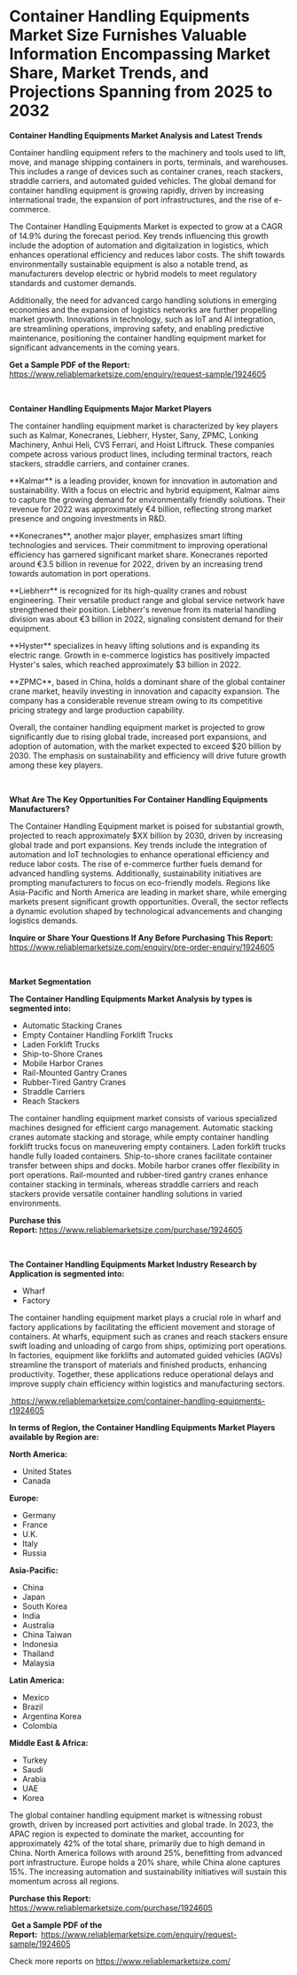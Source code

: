 <p><h1>Container Handling Equipments Market Size Furnishes Valuable Information Encompassing Market Share, Market Trends, and Projections Spanning from 2025 to 2032</h1></p><p><strong>Container Handling Equipments Market Analysis and Latest Trends</strong></p>
<p><p>Container handling equipment refers to the machinery and tools used to lift, move, and manage shipping containers in ports, terminals, and warehouses. This includes a range of devices such as container cranes, reach stackers, straddle carriers, and automated guided vehicles. The global demand for container handling equipment is growing rapidly, driven by increasing international trade, the expansion of port infrastructures, and the rise of e-commerce.</p><p>The Container Handling Equipments Market is expected to grow at a CAGR of 14.9% during the forecast period. Key trends influencing this growth include the adoption of automation and digitalization in logistics, which enhances operational efficiency and reduces labor costs. The shift towards environmentally sustainable equipment is also a notable trend, as manufacturers develop electric or hybrid models to meet regulatory standards and customer demands.</p><p>Additionally, the need for advanced cargo handling solutions in emerging economies and the expansion of logistics networks are further propelling market growth. Innovations in technology, such as IoT and AI integration, are streamlining operations, improving safety, and enabling predictive maintenance, positioning the container handling equipment market for significant advancements in the coming years.</p></p>
<p><strong>Get a Sample PDF of the Report:&nbsp;</strong> <a href="https://www.reliablemarketsize.com/enquiry/request-sample/1924605?utm_campaign=3324&utm_medium=2&utm_source=Github&utm_content=ia&utm_term=28032025&utm_id=container-handling-equipments">https://www.reliablemarketsize.com/enquiry/request-sample/1924605</a></p>
<p>&nbsp;</p>
<p><strong>Container Handling Equipments Major Market Players</strong></p>
<p><p>The container handling equipment market is characterized by key players such as Kalmar, Konecranes, Liebherr, Hyster, Sany, ZPMC, Lonking Machinery, Anhui Heli, CVS Ferrari, and Hoist Liftruck. These companies compete across various product lines, including terminal tractors, reach stackers, straddle carriers, and container cranes.</p><p>**Kalmar** is a leading provider, known for innovation in automation and sustainability. With a focus on electric and hybrid equipment, Kalmar aims to capture the growing demand for environmentally friendly solutions. Their revenue for 2022 was approximately €4 billion, reflecting strong market presence and ongoing investments in R&D.</p><p>**Konecranes**, another major player, emphasizes smart lifting technologies and services. Their commitment to improving operational efficiency has garnered significant market share. Konecranes reported around €3.5 billion in revenue for 2022, driven by an increasing trend towards automation in port operations.</p><p>**Liebherr** is recognized for its high-quality cranes and robust engineering. Their versatile product range and global service network have strengthened their position. Liebherr's revenue from its material handling division was about €3 billion in 2022, signaling consistent demand for their equipment.</p><p>**Hyster** specializes in heavy lifting solutions and is expanding its electric range. Growth in e-commerce logistics has positively impacted Hyster's sales, which reached approximately $3 billion in 2022. </p><p>**ZPMC**, based in China, holds a dominant share of the global container crane market, heavily investing in innovation and capacity expansion. The company has a considerable revenue stream owing to its competitive pricing strategy and large production capability.</p><p>Overall, the container handling equipment market is projected to grow significantly due to rising global trade, increased port expansions, and adoption of automation, with the market expected to exceed $20 billion by 2030. The emphasis on sustainability and efficiency will drive future growth among these key players.</p></p>
<p>&nbsp;</p>
<p><strong>What Are The Key Opportunities For Container Handling Equipments Manufacturers?</strong></p>
<p><p>The Container Handling Equipment market is poised for substantial growth, projected to reach approximately $XX billion by 2030, driven by increasing global trade and port expansions. Key trends include the integration of automation and IoT technologies to enhance operational efficiency and reduce labor costs. The rise of e-commerce further fuels demand for advanced handling systems. Additionally, sustainability initiatives are prompting manufacturers to focus on eco-friendly models. Regions like Asia-Pacific and North America are leading in market share, while emerging markets present significant growth opportunities. Overall, the sector reflects a dynamic evolution shaped by technological advancements and changing logistics demands.</p></p>
<p><strong>Inquire or Share Your Questions If Any Before Purchasing This Report:</strong> <a href="https://www.reliablemarketsize.com/enquiry/pre-order-enquiry/1924605?utm_campaign=3324&utm_medium=2&utm_source=Github&utm_content=ia&utm_term=28032025&utm_id=container-handling-equipments">https://www.reliablemarketsize.com/enquiry/pre-order-enquiry/1924605</a></p>
<p>&nbsp;</p>
<p><strong>Market Segmentation</strong></p>
<p><strong>The Container Handling Equipments Market Analysis by types is segmented into:</strong></p>
<p><ul><li>Automatic Stacking Cranes</li><li>Empty Container Handling Forklift Trucks</li><li>Laden Forklift Trucks</li><li>Ship-to-Shore Cranes</li><li>Mobile Harbor Cranes</li><li>Rail-Mounted Gantry Cranes</li><li>Rubber-Tired Gantry Cranes</li><li>Straddle Carriers</li><li>Reach Stackers</li></ul></p>
<p><p>The container handling equipment market consists of various specialized machines designed for efficient cargo management. Automatic stacking cranes automate stacking and storage, while empty container handling forklift trucks focus on maneuvering empty containers. Laden forklift trucks handle fully loaded containers. Ship-to-shore cranes facilitate container transfer between ships and docks. Mobile harbor cranes offer flexibility in port operations. Rail-mounted and rubber-tired gantry cranes enhance container stacking in terminals, whereas straddle carriers and reach stackers provide versatile container handling solutions in varied environments.</p></p>
<p><strong>Purchase this Report:&nbsp;</strong><a href="https://www.reliablemarketsize.com/purchase/1924605?utm_campaign=3324&utm_medium=2&utm_source=Github&utm_content=ia&utm_term=28032025&utm_id=container-handling-equipments">https://www.reliablemarketsize.com/purchase/1924605</a></p>
<p>&nbsp;</p>
<p><strong>The Container Handling Equipments Market Industry Research by Application is segmented into:</strong></p>
<p><ul><li>Wharf</li><li>Factory</li></ul></p>
<p><p>The container handling equipment market plays a crucial role in wharf and factory applications by facilitating the efficient movement and storage of containers. At wharfs, equipment such as cranes and reach stackers ensure swift loading and unloading of cargo from ships, optimizing port operations. In factories, equipment like forklifts and automated guided vehicles (AGVs) streamline the transport of materials and finished products, enhancing productivity. Together, these applications reduce operational delays and improve supply chain efficiency within logistics and manufacturing sectors.</p></p>
<p><a href="https://www.reliablemarketsize.com/container-handling-equipments-r1924605?utm_campaign=3324&utm_medium=2&utm_source=Github&utm_content=ia&utm_term=28032025&utm_id=container-handling-equipments">&nbsp;https://www.reliablemarketsize.com/container-handling-equipments-r1924605</a></p>
<p><strong>In terms of Region, the Container Handling Equipments Market Players available by Region are:</strong></p>
<p>
    <p> <strong> North America: </strong>
        <ul>
            <li>United States</li>
            <li>Canada</li>
        </ul>
        </p> 
    <p> <strong> Europe: </strong>
        <ul>
            <li>Germany</li>
            <li>France</li>
            <li>U.K.</li>
            <li>Italy</li>
            <li>Russia</li>
        </ul>
        </p> 
    <p> <strong> Asia-Pacific: </strong>
        <ul>
            <li>China</li>
            <li>Japan</li>
            <li>South Korea</li>
            <li>India</li>
            <li>Australia</li>
            <li>China Taiwan</li>
            <li>Indonesia</li>
            <li>Thailand</li>
            <li>Malaysia</li>
        </ul>
        </p> 
    <p> <strong> Latin America: </strong>
        <ul>
            <li>Mexico</li>
            <li>Brazil</li>
            <li>Argentina Korea</li>
            <li>Colombia</li>
        </ul>
        </p> 
    <p> <strong> Middle East & Africa: </strong>
        <ul>
            <li>Turkey</li>
            <li>Saudi</li>
            <li>Arabia</li>
            <li>UAE</li>
            <li>Korea</li>
        </ul>
    </p>
    </p>
<p><p>The global container handling equipment market is witnessing robust growth, driven by increased port activities and global trade. In 2023, the APAC region is expected to dominate the market, accounting for approximately 42% of the total share, primarily due to high demand in China. North America follows with around 25%, benefitting from advanced port infrastructure. Europe holds a 20% share, while China alone captures 15%. The increasing automation and sustainability initiatives will sustain this momentum across all regions.</p></p>
<p><strong>Purchase this Report: </strong><a href="https://www.reliablemarketsize.com/purchase/1924605?utm_campaign=3324&utm_medium=2&utm_source=Github&utm_content=ia&utm_term=28032025&utm_id=container-handling-equipments">https://www.reliablemarketsize.com/purchase/1924605</a></p>
<p>&nbsp;<strong>Get a Sample PDF of the Report:&nbsp;&nbsp;</strong><a href="https://www.reliablemarketsize.com/enquiry/request-sample/1924605?utm_campaign=3324&utm_medium=2&utm_source=Github&utm_content=ia&utm_term=28032025&utm_id=container-handling-equipments">https://www.reliablemarketsize.com/enquiry/request-sample/1924605</a></p>
<p><strong></strong></p>
<p>Check more reports on <a href="https://www.reliablemarketsize.com/?utm_campaign=3324&utm_medium=2&utm_source=Github&utm_content=ia&utm_term=28032025&utm_id=container-handling-equipments">https://www.reliablemarketsize.com/</a></p>